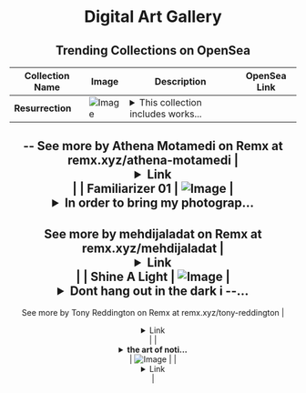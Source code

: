 <div align="center">

# Digital Art Gallery

## Trending Collections on OpenSea

| Collection Name                       | Image                                                                                     | Description                       | OpenSea Link                                                                                          |
|---------------------------------------|-------------------------------------------------------------------------------------------|-----------------------------------|--------------------------------------------------------------------------------------------------------|
| **Resurrection** | ![Image](https://i.seadn.io/s/raw/files/a66a3e4e3c887189407a537bb229702f.jpg?w=500&auto=format?w=200&auto=format) | <details><summary>This collection includes works...</summary>This collection includes works with drawing pen and photography techniques.
--
See more by Athena Motamedi  on Remx at remx.xyz/athena-motamedi</details> | <details><summary>Link</summary>[Resurrection](https://opensea.io/collection/resurrection-17)</details> |
| **Familiarizer 01** | ![Image](https://i.seadn.io/s/raw/files/ca14181c1b32c8438ffe0416fd0a7c86.jpg?w=500&auto=format?w=200&auto=format) | <details><summary>In order to bring my photograp...</summary>In order to bring my photographic artworks closer to a de-familiarization from the form and nudity of art and to change the definition of everything that was, you will now witness other de-familiarizations as this series continues.
--
See more by mehdijaladat on Remx at remx.xyz/mehdijaladat</details> | <details><summary>Link</summary>[Familiarizer 01](https://opensea.io/collection/familiarizer-01)</details> |
| **Shine A Light** | ![Image](https://i.seadn.io/s/raw/files/02553cc3f78d1ef0f5025371e152799d.jpg?w=500&auto=format?w=200&auto=format) | <details><summary>Dont hang out in the dark i
--...</summary>Dont hang out in the dark i
--
See more by Tony Reddington on Remx at remx.xyz/tony-reddington</details> | <details><summary>Link</summary>[Shine A Light](https://opensea.io/collection/shine-a-light-2)</details> |
| **<details><summary>the art of noti...</summary>the art of noticing</details>** | ![Image](https://i.seadn.io/s/raw/files/9df659f4b01b358216f32cf0759aa45d.png?w=500&auto=format?w=200&auto=format) |  | <details><summary>Link</summary>[the art of noticing](https://opensea.io/collection/the-art-of-noticing-1)</details> |

</div>